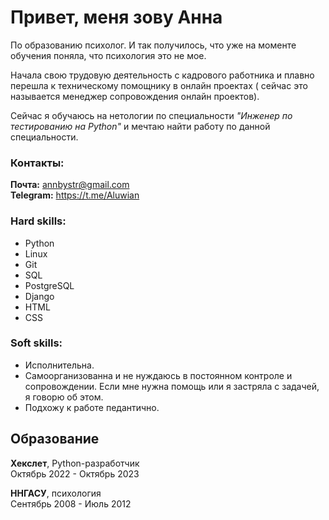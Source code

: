 # Привет, меня зову Анна

По образованию психолог. И так получилось, что уже на моменте обучения поняла, что психология это не мое.

Начала свою трудовую деятельность с кадрового работника и плавно перешла к техническому помощнику в онлайн проектах ( сейчас это называется менеджер сопровождения онлайн проектов).

Сейчас я обучаюсь на нетологии по специальности _"Инженер по тестированию на Python"_ и мечтаю найти работу по данной специальности.

### Контакты:

**Почта:** annbystr@gmail.com\
**Telegram:** https://t.me/Aluwian

### Hard skills:

* Python
* Linux
* Git
* SQL
* PostgreSQL
* Django
* HTML
* CSS

### Soft skills:

* Исполнительна.
* Самоорганизованна и не нуждаюсь в постоянном контроле и сопровождении. Если мне нужна помощь или я застряла с задачей, я говорю об этом.
* Подхожу к работе педантично.


## Образование

**Хекслет**, Python-разработчик\
Октябрь 2022 - Октябрь 2023

**ННГАСУ**, психология\
Сентябрь 2008 - Июль 2012
